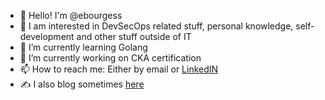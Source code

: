- 👋 Hello! I'm @ebourgess
- 🤔 I am interested in DevSecOps related stuff, personal knowledge, self-development and other stuff outside of IT
- 🌱 I’m currently learning Golang
- 🔭 I’m currently working on CKA certification
- 📫 How to reach me: Either by email or [LinkedIN](https://www.linkedin.com/in/ebourgess/)
- ✍️ I also blog sometimes [here](https://ebourgess.dev)
